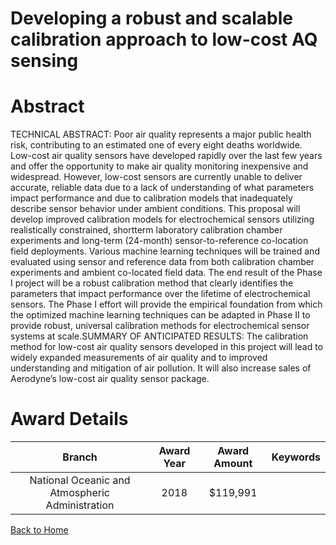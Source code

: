 
Developing a robust and scalable calibration approach to low-cost AQ sensing
============================================================================

# Abstract


TECHNICAL ABSTRACT: Poor air quality represents a major public health risk, contributing to an estimated one of every eight deaths worldwide. Low-cost air quality sensors have developed rapidly over the last few years and offer the opportunity to make air quality monitoring inexpensive and widespread. However, low-cost sensors are currently unable to deliver accurate, reliable data due to a lack of understanding of what parameters impact performance and due to calibration models that inadequately describe sensor behavior under ambient conditions. This proposal will develop improved calibration models for electrochemical sensors utilizing realistically constrained, shortterm laboratory calibration chamber experiments and long-term (24-month) sensor-to-reference co-location field deployments. Various machine learning techniques will be trained and evaluated using sensor and reference data from both calibration chamber experiments and ambient co-located field data. The end result of the Phase I project will be a robust calibration method that clearly identifies the parameters that impact performance over the lifetime of electrochemical sensors. The Phase I effort will provide the empirical foundation from which the optimized machine learning techniques can be adapted in Phase II to provide robust, universal calibration methods for electrochemical sensor systems at scale.SUMMARY OF ANTICIPATED RESULTS: The calibration method for low-cost air quality sensors developed in this project will lead to widely expanded measurements of air quality and to improved understanding and mitigation of air pollution. It will also increase sales of Aerodyne’s low-cost air quality sensor package.  

# Award Details

|Branch|Award Year|Award Amount|Keywords|
| :---: | :---: | :---: | :---: |
|National Oceanic and Atmospheric Administration|2018|$119,991||
  
  


[Back to Home](https://github.com/chrischow/dod_sbir_awards#395)